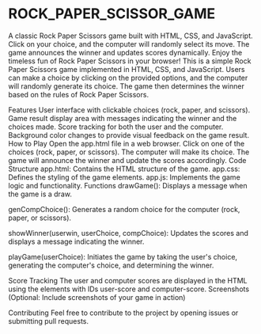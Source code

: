 # ROCK_PAPER_SCISSOR_GAME
A classic Rock Paper Scissors game built with HTML, CSS, and JavaScript. Click on your choice, and the computer will randomly select its move. The game announces the winner and updates scores dynamically. Enjoy the timeless fun of Rock Paper Scissors in your browser!
This is a simple Rock Paper Scissors game implemented in HTML, CSS, and JavaScript. Users can make a choice by clicking on the provided options, and the computer will randomly generate its choice. The game then determines the winner based on the rules of Rock Paper Scissors.

Features
User interface with clickable choices (rock, paper, and scissors).
Game result display area with messages indicating the winner and the choices made.
Score tracking for both the user and the computer.
Background color changes to provide visual feedback on the game result.
How to Play
Open the app.html file in a web browser.
Click on one of the choices (rock, paper, or scissors).
The computer will make its choice.
The game will announce the winner and update the scores accordingly.
Code Structure
app.html: Contains the HTML structure of the game.
app.css: Defines the styling of the game elements.
app.js: Implements the game logic and functionality.
Functions
drawGame(): Displays a message when the game is a draw.

genCompChoice(): Generates a random choice for the computer (rock, paper, or scissors).

showWinner(userwin, userChoice, compChoice): Updates the scores and displays a message indicating the winner.

playGame(userChoice): Initiates the game by taking the user's choice, generating the computer's choice, and determining the winner.

Score Tracking
The user and computer scores are displayed in the HTML using the elements with IDs user-score and computer-score.
Screenshots
(Optional: Include screenshots of your game in action)

Contributing
Feel free to contribute to the project by opening issues or submitting pull requests.
